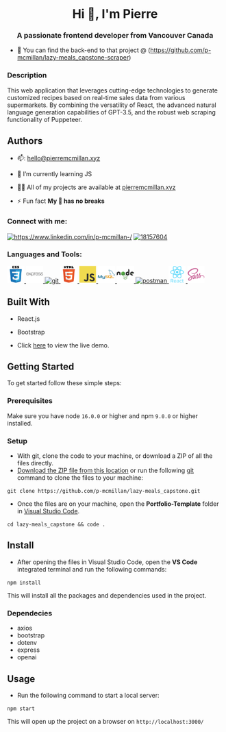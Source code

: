 <h1 align="center">Hi 👋, I'm Pierre</h1>
<h3 align="center">A passionate frontend developer from Vancouver Canada</h3>

- 🔭 You can find the back-end to that project @ (https://github.com/p-mcmillan/lazy-meals_capstone-scraper)

### Description

This web application that leverages cutting-edge technologies to generate customized recipes based on real-time sales data from various supermarkets. By combining the versatility of React, the advanced natural language generation capabilities of GPT-3.5, and the robust web scraping functionality of Puppeteer.

## Authors

- 📫: [hello@pierremcmillan.xyz](mailto:hello@pierremcmillan.xyz)

- 🌱 I’m currently learning JS

- 👨‍💻 All of my projects are available at [pierremcmillan.xyz](pierremcmillan.xyz)
  
- ⚡ Fun fact **My 🚴 has no breaks**

<h3 align="left">Connect with me:</h3>
<p align="left">
<a href="https://linkedin.com/in/https://www.linkedin.com/in/p-mcmillan-/" target="blank"><img align="center" src="https://raw.githubusercontent.com/rahuldkjain/github-profile-readme-generator/master/src/images/icons/Social/linked-in-alt.svg" alt="https://www.linkedin.com/in/p-mcmillan-/" height="30" width="40" /></a>
<a href="https://stackoverflow.com/users/18157604" target="blank"><img align="center" src="https://raw.githubusercontent.com/rahuldkjain/github-profile-readme-generator/master/src/images/icons/Social/stack-overflow.svg" alt="18157604" height="30" width="40" /></a>
</p>

<h3 align="left">Languages and Tools:</h3>
<p align="left"> <a href="https://www.w3schools.com/css/" target="_blank" rel="noreferrer"> <img src="https://raw.githubusercontent.com/devicons/devicon/master/icons/css3/css3-original-wordmark.svg" alt="css3" width="40" height="40"/> </a> <a href="https://expressjs.com" target="_blank" rel="noreferrer"> <img src="https://raw.githubusercontent.com/devicons/devicon/master/icons/express/express-original-wordmark.svg" alt="express" width="40" height="40"/> </a> <a href="https://git-scm.com/" target="_blank" rel="noreferrer"> <img src="https://www.vectorlogo.zone/logos/git-scm/git-scm-icon.svg" alt="git" width="40" height="40"/> </a> <a href="https://www.w3.org/html/" target="_blank" rel="noreferrer"> <img src="https://raw.githubusercontent.com/devicons/devicon/master/icons/html5/html5-original-wordmark.svg" alt="html5" width="40" height="40"/> </a> <a href="https://developer.mozilla.org/en-US/docs/Web/JavaScript" target="_blank" rel="noreferrer"> <img src="https://raw.githubusercontent.com/devicons/devicon/master/icons/javascript/javascript-original.svg" alt="javascript" width="40" height="40"/> </a> <a href="https://www.mysql.com/" target="_blank" rel="noreferrer"> <img src="https://raw.githubusercontent.com/devicons/devicon/master/icons/mysql/mysql-original-wordmark.svg" alt="mysql" width="40" height="40"/> </a> <a href="https://nodejs.org" target="_blank" rel="noreferrer"> <img src="https://raw.githubusercontent.com/devicons/devicon/master/icons/nodejs/nodejs-original-wordmark.svg" alt="nodejs" width="40" height="40"/> </a> <a href="https://postman.com" target="_blank" rel="noreferrer"> <img src="https://www.vectorlogo.zone/logos/getpostman/getpostman-icon.svg" alt="postman" width="40" height="40"/> </a> <a href="https://reactjs.org/" target="_blank" rel="noreferrer"> <img src="https://raw.githubusercontent.com/devicons/devicon/master/icons/react/react-original-wordmark.svg" alt="react" width="40" height="40"/> </a> <a href="https://sass-lang.com" target="_blank" rel="noreferrer"> <img src="https://raw.githubusercontent.com/devicons/devicon/master/icons/sass/sass-original.svg" alt="sass" width="40" height="40"/> </a> </p>


## Built With

- React.js
- Bootstrap

- Click [here](https://p-mcmillan.github.io/lazy-meals_capstone/) to view the live demo.
  
## Getting Started

To get started follow these simple steps:

### Prerequisites

Make sure you have node `16.0.0` or higher and npm `9.0.0` or higher installed.

### Setup

- With git, clone the code to your machine, or download a ZIP of all the files directly.
- [Download the ZIP file from this location](https://github.com/p-mcmillan/lazy-meals_capstone/archive/refs/heads/main.zip) or run the following [git](https://git-scm.com/) command to clone the files to your machine:

```
git clone https://github.com/p-mcmillan/lazy-meals_capstone.git
```

- Once the files are on your machine, open the **Portfolio-Template** folder in [Visual Studio Code](https://code.visualstudio.com/download).

```
cd lazy-meals_capstone && code .
```

## Install

- After opening the files in Visual Studio Code, open the **VS Code** integrated terminal and run the following commands:

```
npm install
```

This will install all the packages and dependencies used in the project.

### Dependecies

- axios
- bootstrap
- dotenv
- express
- openai

## Usage

- Run the following command to start a local server:

```
npm start
```

This will open up the project on a browser on `http://localhost:3000/`


